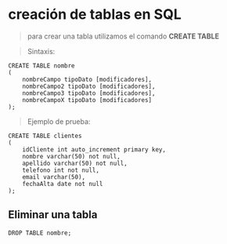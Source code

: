 # creación de tablas en SQL
> para crear una tabla utilizamos el comando
> **CREATE TABLE**

> Sintaxis: 

    CREATE TABLE nombre  
    (
        nombreCampo tipoDato [modificadores],  
        nombreCampo2 tipoDato [modificadores], 
        nombreCampo3 tipoDato [modificadores], 
        nombreCampoX tipoDato [modificadores] 
    );


> Ejemplo de prueba:

    CREATE TABLE clientes  
    (
        idCliente int auto_increment primary key,  
        nombre varchar(50) not null,  
        apellido varchar(50) not null,   
        telefono int not null,  
        email varchar(50),  
        fechaAlta date not null
    );

## Eliminar una tabla

    DROP TABLE nombre;  